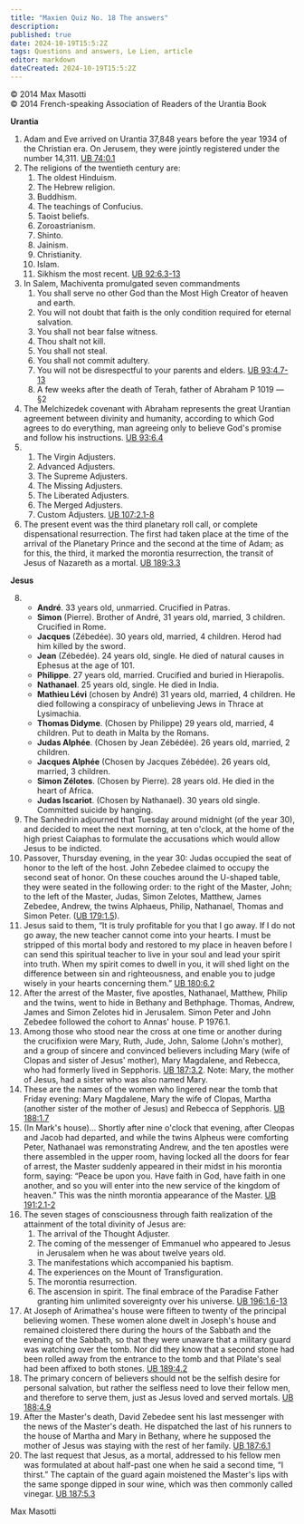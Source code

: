 ```yaml
---
title: "Maxien Quiz No. 18 The answers"
description: 
published: true
date: 2024-10-19T15:5:2Z
tags: Questions and answers, Le Lien, article
editor: markdown
dateCreated: 2024-10-19T15:5:2Z
---
```


<p class="v-card v-sheet theme--light grey lighten-3 px-2">© 2014 Max Masotti<br>© 2014 French-speaking Association of Readers of the Urantia Book</p>


**Urantia**
1. Adam and Eve arrived on Urantia 37,848 years before the year 1934 of the Christian era. On Jerusem, they were jointly registered under the number 14,311. [UB 74:0.1](/en/The_Urantia_Book/74#p0_1)
2. The religions of the twentieth century are:
	1. The oldest Hinduism.
	2. The Hebrew religion.
	3. Buddhism.
	4. The teachings of Confucius.
	5. Taoist beliefs.
	6. Zoroastrianism.
	7. Shinto.
	8. Jainism.
	9. Christianity.
	10. Islam.
	11. Sikhism the most recent. [UB 92:6.3-13](/en/The_Urantia_Book/92#p6_3)
3. In Salem, Machiventa promulgated seven commandments
	1. You shall serve no other God than the Most High Creator of heaven and earth.
	2. You will not doubt that faith is the only condition required for eternal salvation.
	3. You shall not bear false witness.
	4. Thou shalt not kill.
	5. You shall not steal.
	6. You shall not commit adultery.
	7. You will not be disrespectful to your parents and elders. [UB 93:4.7-13](/en/The_Urantia_Book/93#p4_7)
	8. A few weeks after the death of Terah, father of Abraham P 1019 — §2
4. The Melchizedek covenant with Abraham represents the great Urantian agreement between divinity and humanity, according to which God agrees to do everything, man agreeing only to believe God's promise and follow his instructions. [UB 93:6.4](/en/The_Urantia_Book/93#p6_4)
6.
	1. The Virgin Adjusters.
	2. Advanced Adjusters.
	3. The Supreme Adjusters.
	4. The Missing Adjusters.
	5. The Liberated Adjusters.
	6. The Merged Adjusters.
	7. Custom Adjusters. [UB 107:2.1-8](/en/The_Urantia_Book/107#p2_1)
7. The present event was the third planetary roll call, or complete dispensational resurrection. The first had taken place at the time of the arrival of the Planetary Prince and the second at the time of Adam; as for this, the third, it marked the morontia resurrection, the transit of Jesus of Nazareth as a mortal. [UB 189:3.3](/en/The_Urantia_Book/189#p3_3)

**Jesus**

8.
	- **André**. 33 years old, unmarried. Crucified in Patras.
	- **Simon** (Pierre). Brother of André, 31 years old, married, 3 children. Crucified in Rome.
	- **Jacques** (Zébedée). 30 years old, married, 4 children. Herod had him killed by the sword.
	- **Jean** (Zébedée). 24 years old, single. He died of natural causes in Ephesus at the age of 101.
	- **Philippe**. 27 years old, married. Crucified and buried in Hierapolis.
	- **Nathanael**. 25 years old, single. He died in India.
	- **Mathieu Lévi** (chosen by André) 31 years old, married, 4 children. He died following a conspiracy of unbelieving Jews in Thrace at Lysimachia.
	- **Thomas Didyme**. (Chosen by Philippe) 29 years old, married, 4 children. Put to death in Malta by the Romans.
	- **Judas Alphée**. (Chosen by Jean Zébédée). 26 years old, married, 2 children.
	- **Jacques Alphée** (Chosen by Jacques Zébédée). 26 years old, married, 3 children.
	- **Simon Zélotes**. (Chosen by Pierre). 28 years old. He died in the heart of Africa.
	- **Judas Iscariot**. (Chosen by Nathanael). 30 years old single. Committed suicide by hanging.
9. The Sanhedrin adjourned that Tuesday around midnight (of the year 30), and decided to meet the next morning, at ten o'clock, at the home of the high priest Caiaphas to formulate the accusations which would allow Jesus to be indicted.
10. Passover, Thursday evening, in the year 30: Judas occupied the seat of honor to the left of the host. John Zebedee claimed to occupy the second seat of honor. On these couches around the U-shaped table, they were seated in the following order: to the right of the Master, John; to the left of the Master, Judas, Simon Zelotes, Matthew, James Zebedee, Andrew, the twins Alphaeus, Philip, Nathanael, Thomas and Simon Peter. ([UB 179:1.5](/en/The_Urantia_Book/179#p1_5)).
11. Jesus said to them, “It is truly profitable for you that I go away. If I do not go away, the new teacher cannot come into your hearts. I must be stripped of this mortal body and restored to my place in heaven before I can send this spiritual teacher to live in your soul and lead your spirit into truth. When my spirit comes to dwell in you, it will shed light on the difference between sin and righteousness, and enable you to judge wisely in your hearts concerning them.” [UB 180:6.2](/en/The_Urantia_Book/180#p6_2)
12. After the arrest of the Master, five apostles, Nathanael, Matthew, Philip and the twins, went to hide in Bethany and Bethphage. Thomas, Andrew, James and Simon Zelotes hid in Jerusalem. Simon Peter and John Zebedee followed the cohort to Annas' house. P 1976.1.
13. Among those who stood near the cross at one time or another during the crucifixion were Mary, Ruth, Jude, John, Salome (John's mother), and a group of sincere and convinced believers including Mary (wife of Clopas and sister of Jesus' mother), Mary Magdalene, and Rebecca, who had formerly lived in Sepphoris. [UB 187:3.2](/en/The_Urantia_Book/187#p3_2). Note: Mary, the mother of Jesus, had a sister who was also named Mary.
14. These are the names of the women who lingered near the tomb that Friday evening: Mary Magdalene, Mary the wife of Clopas, Martha (another sister of the mother of Jesus) and Rebecca of Sepphoris. [UB 188:1.7](/en/The_Urantia_Book/188#p1_7)
15. (In Mark's house)... Shortly after nine o'clock that evening, after Cleopas and Jacob had departed, and while the twins Alpheus were comforting Peter, Nathanael was remonstrating Andrew, and the ten apostles were there assembled in the upper room, having locked all the doors for fear of arrest, the Master suddenly appeared in their midst in his morontia form, saying: “Peace be upon you. Have faith in God, have faith in one another, and so you will enter into the new service of the kingdom of heaven.” This was the ninth morontia appearance of the Master. [UB 191:2.1-2](/en/The_Urantia_Book/191#p2_1)
16. The seven stages of consciousness through faith realization of the attainment of the total divinity of Jesus are:
	1. The arrival of the Thought Adjuster.
	2. The coming of the messenger of Emmanuel who appeared to Jesus in Jerusalem when he was about twelve years old.
	3. The manifestations which accompanied his baptism.
	4. The experiences on the Mount of Transfiguration.
	5. The morontia resurrection.
	6. The ascension in spirit. The final embrace of the Paradise Father granting him unlimited sovereignty over his universe. [UB 196:1.6-13](/en/The_Urantia_Book/196#p1_6)
17. At Joseph of Arimathea's house were fifteen to twenty of the principal believing women. These women alone dwelt in Joseph's house and remained cloistered there during the hours of the Sabbath and the evening of the Sabbath, so that they were unaware that a military guard was watching over the tomb. Nor did they know that a second stone had been rolled away from the entrance to the tomb and that Pilate's seal had been affixed to both stones. [UB 189:4.2](/en/The_Urantia_Book/189#p4_2)
18. The primary concern of believers should not be the selfish desire for personal salvation, but rather the selfless need to love their fellow men, and therefore to serve them, just as Jesus loved and served mortals. [UB 188:4.9](/en/The_Urantia_Book/188#p4_9)
19. After the Master's death, David Zebedee sent his last messenger with the news of the Master's death. He dispatched the last of his runners to the house of Martha and Mary in Bethany, where he supposed the mother of Jesus was staying with the rest of her family. [UB 187:6.1](/en/The_Urantia_Book/187#p6_1)
20. The last request that Jesus, as a mortal, addressed to his fellow men was formulated at about half-past one when he said a second time, “I thirst.” The captain of the guard again moistened the Master's lips with the same sponge dipped in sour wine, which was then commonly called vinegar. [UB 187:5.3](/en/The_Urantia_Book/187#p5_3)

Max Masotti

